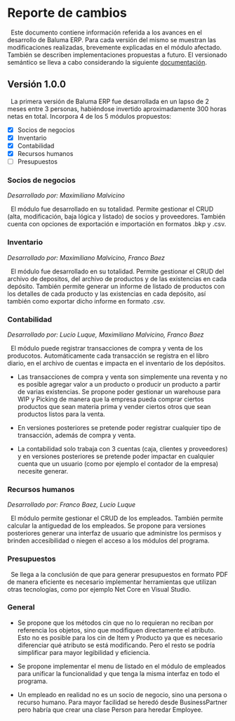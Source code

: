 # Reporte de cambios

&nbsp; Este documento contiene información referida a los avances en el desarrollo de Baluma ERP. Para cada versión del mismo se muestran las modificaciones realizadas, brevemente explicadas en el módulo afectado. También se describen implementaciones propuestas a futuro. El versionado semántico se lleva a cabo considerando la siguiente [documentación](https://semver.org).

## Versión 1.0.0

&nbsp; La primera versión de Baluma ERP fue desarrollada en un lapso de 2 meses entre 3 personas, habiéndose invertido aproximadamente 300 horas netas en total. Incorpora 4 de los 5 módulos propuestos:

- [x] Socios de negocios
- [x] Inventario
- [x] Contabilidad
- [x] Recursos humanos
- [ ] Presupuestos

### Socios de negocios

_Desarrollado por: Maximiliano Malvicino_

&nbsp; El módulo fue desarrollado en su totalidad. Permite gestionar el CRUD (alta, modificación, baja lógica y listado) de socios y proveedores. También cuenta con opciones de exportación e importación en formatos .bkp y .csv.

### Inventario

_Desarrollado por: Maximiliano Malvicino, Franco Baez_

&nbsp; El módulo fue desarrollado en su totalidad. Permite gestionar el CRUD del archivo de depositos, del archivo de productos y de las existencias en cada depósito. También permite generar un informe de listado de productos con los detalles de cada producto y las existencias en cada depósito, así también como exportar dicho informe en formato .csv.

### Contabilidad

_Desarrollado por: Lucio Luque, Maximiliano Malvicino, Franco Baez_

&nbsp; El módulo puede registrar transacciones de compra y venta de los producotos. Automáticamente cada transacción se registra en el libro diario, en el archivo de cuentas e impacta en el inventario de los depósitos.

- Las transacciones de compra y venta son simplemente una reventa y no es posible agregar valor a un producto o producir un producto a partir de varias existencias. Se propone poder gestionar un warehouse para WIP y Picking de manera que la empresa pueda comprar ciertos productos que sean materia prima y vender ciertos otros que sean productos listos para la venta.

- En versiones posteriores se pretende poder registrar cualquier tipo de transacción, además de compra y venta.

- La contabilidad solo trabaja con 3 cuentas (caja, clientes y proveedores) y en versiones posteriores se pretende poder impactar en cualquier cuenta que un usuario (como por ejemplo el contador de la empresa) necesite generar.

### Recursos humanos

_Desarrollado por: Franco Baez, Lucio Luque_

&nbsp; El módulo permite gestionar el CRUD de los empleados. También permite calcular la antiguedad de los empleados. Se propone para versiones posteriores generar una interfaz de usuario que administre los permisos y brinden accesibilidad o niegen el acceso a los módulos del programa.

### Presupuestos

&nbsp; Se llega a la conclusión de que para generar presupuestos en formato PDF de manera eficiente es necesario implementar herramientas que utilizan otras tecnologías, como por ejemplo Net Core en Visual Studio.

### General

- Se propone que los métodos cin que no lo requieran no reciban por referencia los objetos, sino que modifiquen directamente el atributo. Esto no es posible para los cin de Item y Producto ya que es necesario diferenciar qué atributo se está modificando. Pero el resto se podría simplificar para mayor legibilidad y eficiencia.

- Se propone implementar el menu de listado en el módulo de empleados para unificar la funcionalidad y que tenga la misma interfaz en todo el programa.

- Un empleado en realidad no es un socio de negocio, sino una persona o recurso humano. Para mayor facilidad se heredó desde BusinessPartner pero habría que crear una clase Person para heredar Employee.
